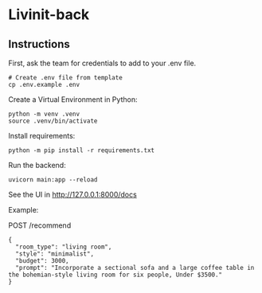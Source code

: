 # Livinit-back

## Instructions

First, ask the team for credentials to add to your .env file.

```
# Create .env file from template
cp .env.example .env
```

Create a Virtual Environment in Python:
```
python -m venv .venv
source .venv/bin/activate
```

Install requirements:
```
python -m pip install -r requirements.txt
```

Run the backend:
```
uvicorn main:app --reload
```

See the UI in http://127.0.0.1:8000/docs

Example:

POST /recommend
```
{
  "room_type": "living room",
  "style": "minimalist",
  "budget": 3000,
  "prompt": "Incorporate a sectional sofa and a large coffee table in the bohemian-style living room for six people, Under $3500."
}
```